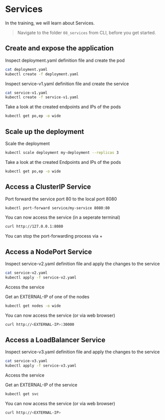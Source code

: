 # Services

In the training, we will learn about Services.

>Navigate to the folder `08_services` from CLI, before you get started. 

## Create and expose the application

Inspect deployment.yaml definition file and create the pod
```bash
cat deployment.yaml
kubectl create -f deployment.yaml
```

Inspect service-v1.yaml definition file and create the service
```bash
cat service-v1.yaml
kubectl create -f service-v1.yaml
```

Take a look at the created endpoints and IPs of the pods
```bash
kubectl get po,ep -o wide
```

## Scale up the deployment
Scale the deployment 
```bash
kubectl scale deployment my-deployment --replicas 3
```

Take a look at the created Endpoints and IPs of the pods
```bash
kubectl get po,ep -o wide
```

## Access a ClusterIP Service
Port forward the service port 80 to the local port 8080
```bash
kubectl port-forward service/my-service 8080:80
```

You can now access the service (in a seperate terminal)
```bash
curl http://127.0.0.1:8080
```

You can stop the port-forwarding process via <CTRL>+<C>

## Access a NodePort Service

Inspect service-v2.yaml definition file and apply the changes to the service
```bash
cat service-v2.yaml
kubectl apply -f service-v2.yaml
```

Access the service
  
Get an EXTERNAL-IP of one of the nodes
```bash
kubectl get nodes -o wide
```
You can now access the service (or via web browser)
```bash
curl http://<EXTERNAL-IP>:30000
```

## Access a LoadBalancer Service

Inspect service-v3.yaml definition file and apply the changes to the service
```bash
cat service-v3.yaml
kubectl apply -f service-v3.yaml
```

Access the service
  
Get an EXTERNAL-IP of the service
```bash
kubectl get svc 
```
You can now access the service (or via web browser)
```bash
curl http://<EXTERNAL-IP>
```
